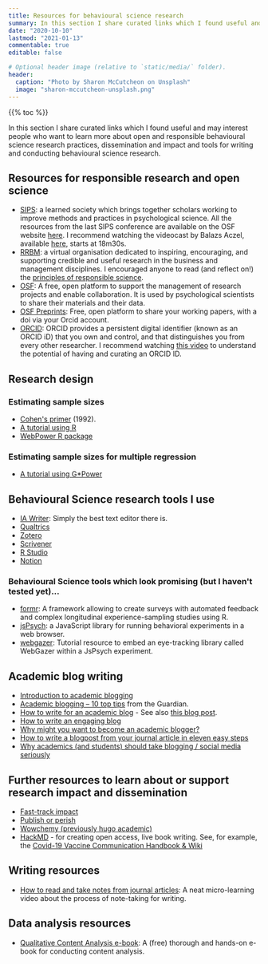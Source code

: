 ```yaml
---
title: Resources for behavioural science research
summary: In this section I share curated links which I found useful and may interest people who want to learn more about open and responsible research practices, dissemination and impact and tools for writing and conducting behavioural science research.
date: "2020-10-10"
lastmod: "2021-01-13"
commentable: true
editable: false

# Optional header image (relative to `static/media/` folder).
header:
  caption: "Photo by Sharon McCutcheon on Unsplash"
  image: "sharon-mccutcheon-unsplash.png"
---
```

{{% toc %}}

In this section I share curated links which I found useful and may interest people who want to learn more about open and responsible behavioural science research practices, dissemination and impact and tools for writing and conducting behavioural science research.

## Resources for responsible research and open science

- [SIPS](https://improvingpsych.org/): a learned society which brings together scholars working to improve methods and practices in psychological science. All the resources from the last SIPS conference are available on the OSF website [here](https://osf.io/vxq9d/). I recommend watching the videocast by Balazs Aczel, available [here](https://osf.io/2aryd/), starts at 18m30s.
- [RRBM](https://www.rrbm.network/): a virtual organisation dedicated to inspiring, encouraging, and supporting credible and useful research in the business and management disciplines. I encouraged anyone to read (and reflect on!) the [principles of responsible science](https://www.rrbm.network/position-paper/principles-of-responsible-science/). 
- [OSF](https://osf.io/): A free, open platform to support the management of research projects and enable collaboration. It is used by psychological scientists to share their materials and their data.
- [OSF Preprints](https://osf.io/preprints/): Free, open platform to share your working papers, with a doi via your Orcid account.  
- [ORCID](https://orcid.org): ORCID provides a persistent digital identifier (known as an ORCID iD) that you own and control, and that distinguishes you from every other researcher. I recommend watching [this video](https://vimeo.com/97150912) to understand the potential of having and curating an ORCID ID.

## Research design

### Estimating sample sizes

- [Cohen's primer](https://www2.psych.ubc.ca/~schaller/528Readings/Cohen1992.pdf) (1992).
-	[A tutorial using R](https://advstats.psychstat.org/book/power/index.php)
- [WebPower R package](https://rdrr.io/cran/WebPower/man/wp.regression.html)

### Estimating sample sizes for multiple regression
- [A tutorial using G*Power](https://link.springer.com/article/10.3758/BRM.41.4.1149)

## Behavioural Science research tools I use

- [IA Writer](https://ia.net/writer): Simply the best text editor there is.
- [Qualtrics](https://www.qualtrics.com/)
- [Zotero](https://www.zotero.org/)
- [Scrivener](https://www.literatureandlatte.com/scrivener/overview)
- [R Studio](https://rstudio.com/)
- [Notion](https://www.notion.so)

### Behavioural Science tools which look promising (but I haven't tested yet)...

- [formr](https://formr.org): A framework allowing to create surveys with automated feedback and complex longitudinal experience-sampling studies using R.
- [jsPsych](https://www.jspsych.org): a JavaScript library for running behavioral experiments in a web browser.
- [webgazer](https://github.com/xiaozhi2/webgazertutorial): Tutorial resource to embed an eye-tracking library called WebGazer within a JsPsych experiment.

## Academic blog writing

- [Introduction to academic blogging](https://harzing.com/blog/2020/04/social-media-in-academia-blogging)
- [Academic blogging – 10 top tips](https://www.theguardian.com/higher-education-network/blog/2013/dec/13/how-to-academic-blogging-tips) from the Guardian.
- [How to write for an academic blog](https://www.uaces.org/resources/articles/how-write-academic-blog) - See also [this blog post](https://blogs.lse.ac.uk/impactofsocialsciences/2017/05/25/so-youve-decided-to-blog/).
- [How to write an engaging blog](https://www.ed.ac.uk/information-services/learning-technology/blogging/introduction/blogging-guidelines)
- [Why might you want to become an academic blogger?](https://info.lse.ac.uk/staff/services/knowledge-exchange-and-impact/kei-guide/academic-blogging)
- [How to write a blogpost from your journal article in eleven easy steps](https://blogs.lse.ac.uk/impactofsocialsciences/2016/01/25/how-to-write-a-blogpost-from-your-journal-article/)
- [Why academics (and students) should take blogging / social media seriously](https://blogs.lse.ac.uk/impactofsocialsciences/2015/10/26/why-academics-and-students-should-take-blogging-social-media-seriously/)

## Further resources to learn about or support research impact and dissemination

- [Fast-track impact](https://www.fasttrackimpact.com/)
- [Publish or perish](https://harzing.com/resources/publish-or-perish)
- [Wowchemy (previously hugo academic)](https://wowchemy.com/)
- [HackMD](https://hackmd.io) - for creating open access, live book writing. See, for example, the [Covid-19 Vaccine Communication Handbook & Wiki](https://hackmd.io/@scibehC19vax/home)

## Writing resources

- [How to read and take notes from journal articles](https://www.youtube.com/watch?v=hfTpYruV7AE): A neat micro-learning video about the process of note-taking for writing.

## Data analysis resources

- [Qualitative Content Analysis e-book](https://www.psychopen.eu/fileadmin/user_upload/books/mayring/ssoar-2014-mayring-Qualitative_content_analysis_theoretical_foundation.pdf): A (free) thorough and hands-on e-book for conducting content analysis.
